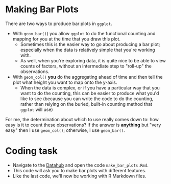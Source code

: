 # Making Bar Plots 

There are two ways to produce bar plots in `ggplot`. 

- With `geom_bar()`) you allow `ggplot` to do the functional counting and mapping for you at the time that you draw this plot. 
    - Sometimes this is the easier way to go about producing a bar plot; especially when the data is relatively simple that you're working with.
    - As well, when you're exploring data, it is quite nice to be able to view counts of factors, without an intermediate step to "roll-up" the observations. 
- With `geom_col()` **you** do the aggregating ahead of time and then tell the plot what height you want to map onto the y-axis.
    - When the data is complex, or if you have a particular way that you want to do the counting, this can be easier to produce what you'd like to see (because you can write the code to do the counting, rather than relying on the buried, built-in counting method that `ggplot` will use)
    
For me, the determination about which to use really comes down to: how easy is it to count these observations? If the answer is **anything** but "very easy" then I use `geom_col()`; otherwise, I use `geom_bar()`.  

# Coding task 

- Navigate to the [Datahub](https://r.datahub.berkeley.edu/hub/user-redirect/git-pull?repo=https%3A%2F%2Fgithub.com%2FUCB-MIDS%2Fr_bridge&urlpath=rstudio%2F&branch=master) and open the code `make_bar_plots.Rmd`. 
- This code will ask you to make bar plots with different features.
- Like the last code, we'll now be working with R Markdown files.  



